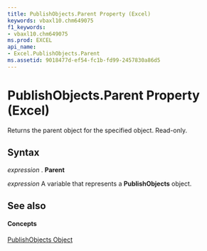 ```yaml
---
title: PublishObjects.Parent Property (Excel)
keywords: vbaxl10.chm649075
f1_keywords:
- vbaxl10.chm649075
ms.prod: EXCEL
api_name:
- Excel.PublishObjects.Parent
ms.assetid: 9018477d-ef54-fc1b-fd99-2457830a86d5
---
```



# PublishObjects.Parent Property (Excel)

Returns the parent object for the specified object. Read-only.


## Syntax

 _expression_ . **Parent**

 _expression_ A variable that represents a **PublishObjects** object.


## See also


#### Concepts


[PublishObjects Object](publishobjects-object-excel.md)

